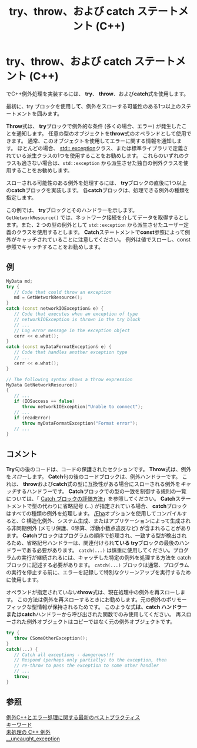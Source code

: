 ﻿---
title: try、throw、および catch ステートメント (C++)
ms.date: 11/04/2016
f1_keywords:
- catch_cpp
- try_cpp
- throw_cpp
helpviewer_keywords:
- catch keyword [C++]
- keywords [C++], exception handling
- C++ exception handling, statement syntax
- try-catch keyword [C++], about try-catch exception handling
- throw keyword [C++]
- try-catch keyword [C++]
- try-catch keyword [C++], exception handling
- throwing exceptions [C++], throw keyword
- try-catch keyword [C++], throw keyword [C++]s
- throwing exceptions [C++], implementing C++ exception handling
- throwing exceptions [C++]
- throw keyword [C++], throw() vs. throw(...)
ms.assetid: 15e6a87b-b8a5-4032-a7ef-946c644ba12a
ms.openlocfilehash: 31ed5f7a17b9b45dbbecf5ccb29d2b51a7635eaa
ms.sourcegitcommit: 654aecaeb5d3e3fe6bc926bafd6d5ace0d20a80e
ms.translationtype: MT
ms.contentlocale: ja-JP
ms.lasthandoff: 11/20/2019
ms.locfileid: "74245143"
---
# <a name="try-throw-and-catch-statements-c"></a>try、throw、および catch ステートメント (C++)

でC++例外処理を実装するには、 **try**、 **throw**、および**catch**式を使用します。

最初に、try ブロックを使用し**て**、例外をスローする可能性のある1つ以上のステートメントを囲みます。

**Throw**式は、 **try**ブロックで例外的な条件 (多くの場合、エラー) が発生したことを通知します。 任意の型のオブジェクトを**throw**式のオペランドとして使用できます。 通常、このオブジェクトを使用してエラーに関する情報を通知します。 ほとんどの場合、 [std:: exception](../standard-library/exception-class.md)クラス、または標準ライブラリで定義されている派生クラスの1つを使用することをお勧めします。 これらのいずれのクラスも適さない場合は、`std::exception` から派生させた独自の例外クラスを使用することをお勧めします。

スローされる可能性のある例外を処理するには、 **try**ブロックの直後に1つ以上の**catch**ブロックを実装します。 各**catch**ブロックは、処理できる例外の種類を指定します。

この例では、 **try**ブロックとそのハンドラーを示します。 `GetNetworkResource()` では、ネットワーク接続を介してデータを取得するとします。また、2 つの型の例外として `std::exception` から派生させたユーザー定義のクラスを使用するとします。 **Catch**ステートメントで**const**参照によって例外がキャッチされていることに注意してください。 例外は値でスローし、const 参照でキャッチすることをお勧めします。

## <a name="example"></a>例

```cpp
MyData md;
try {
   // Code that could throw an exception
   md = GetNetworkResource();
}
catch (const networkIOException& e) {
   // Code that executes when an exception of type
   // networkIOException is thrown in the try block
   // ...
   // Log error message in the exception object
   cerr << e.what();
}
catch (const myDataFormatException& e) {
   // Code that handles another exception type
   // ...
   cerr << e.what();
}

// The following syntax shows a throw expression
MyData GetNetworkResource()
{
   // ...
   if (IOSuccess == false)
      throw networkIOException("Unable to connect");
   // ...
   if (readError)
      throw myDataFormatException("Format error");
   // ...
}
```

## <a name="remarks"></a>コメント

**Try**句の後のコードは、コードの保護されたセクションです。 **Throw**式は、例外を*スロー*します。 **Catch**句の後のコードブロックは、例外ハンドラーです。 これは、 **throw**および**catch**式の型に互換性がある場合にスローされる例外を*キャッチ*するハンドラーです。 **Catch**ブロックでの型の一致を制御する規則の一覧については、「 [Catch ブロックの評価方法](../cpp/how-catch-blocks-are-evaluated-cpp.md)」を参照してください。 **Catch**ステートメントで型の代わりに省略記号 (...) が指定されている場合、 **catch**ブロックはすべての種類の例外を処理します。 [/Eha](../build/reference/eh-exception-handling-model.md)オプションを使用してコンパイルすると、C 構造化例外、システム生成、またはアプリケーションによって生成される非同期例外 (メモリ保護、0除算、浮動小数点違反など) が含まれることがあります。 **Catch**ブロックはプログラムの順序で処理され、一致する型が検出されるため、省略記号ハンドラーは、関連付けられ**ている try**ブロックの最後のハンドラーである必要があります。 `catch(...)` は慎重に使用してください。プログラムの実行が継続されるには、キャッチした特定の例外を処理する方法を catch ブロックに記述する必要があります。 `catch(...)` ブロックは通常、プログラムの実行を停止する前に、エラーを記録して特別なクリーンアップを実行するために使用します。

オペランドが指定されていない**throw**式は、現在処理中の例外を再スローします。 この方法は例外を再スローするときにお勧めします。元の例外のポリモーフィックな型情報が保持されるためです。 このような式**は、catch ハンドラーまた**は**catch**ハンドラーから呼び出された関数でのみ使用してください。 再スローされた例外オブジェクトはコピーではなく元の例外オブジェクトです。

```cpp
try {
   throw CSomeOtherException();
}
catch(...) {
   // Catch all exceptions - dangerous!!!
   // Respond (perhaps only partially) to the exception, then
   // re-throw to pass the exception to some other handler
   // ...
   throw;
}
```

## <a name="see-also"></a>参照

[例外C++とエラー処理に関する最新のベストプラクティス](../cpp/errors-and-exception-handling-modern-cpp.md)<br/>
[キーワード](../cpp/keywords-cpp.md)<br/>
[未処理の C++ 例外](../cpp/unhandled-cpp-exceptions.md)<br/>
[__uncaught_exception](../c-runtime-library/reference/uncaught-exception.md)